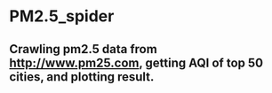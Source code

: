 # PM2.5_spider
## Crawling pm2.5 data from http://www.pm25.com, getting AQI of top 50 cities, and plotting result.
